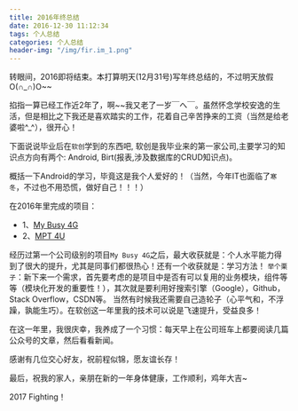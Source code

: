 ```yaml
---
title: 2016年终总结
date: 2016-12-30 11:12:34
tags: 个人总结
categories: 个人总结
header-img: "/img/fir.im_1.png"
---
```


转眼间，2016即将结束。本打算明天(12月31号)写年终总结的，不过明天放假O(∩_∩)O~~

掐指一算已经工作近2年了，啊~~我又老了一岁￣へ￣。虽然怀念学校安逸的生活，但是相比之下我还是喜欢踏实的工作，花着自己辛苦挣来的工资（当然是给老婆啦^_^），很开心！
<!-- more -->
下面说说毕业后在`软创`学到的东西吧, 软创是我毕业来的第一家公司,主要学习的知识点方向有两个: Android, Birt(报表,涉及数据库的CRUD知识点)。

概括一下Android的学习，毕竟这是我个人爱好的！（当然，今年IT也面临了`寒冬`，不过也不用恐慌，做好自己！！！）

在2016年里完成的项目：
- 1、[My Busy 4G](https://play.google.com/store/apps/details?id=com.ztesoft.zsmart.datamall.app.ghana)  
- 2、[MPT 4U](https://play.google.com/store/apps/details?id=mm.com.mptvas)

经历过第一个公司级别的项目`My Busy 4G`之后，最大收获就是：个人水平能力得到了很大的提升，尤其是同事们都很热心！还有一个收获就是：学习方法！
`举个栗子`：新下来一个需求，首先要考虑的是项目中是否有可以复用的业务模块，组件等等（模块化开发的重要性！），其次就是要利用好搜索引擎（Google），Github，Stack Overflow，CSDN等。
当然有时候我还需要自己造轮子（心平气和，不浮躁，孰能生巧）。在软创这一年里我的技术可以说是飞速提升，受益良多！

在这一年里，我很庆幸，我养成了一个习惯：每天早上在公司班车上都要阅读几篇公众号的文章，然后看看新闻。

感谢有几位交心好友，祝前程似锦，愿友谊长存！

最后，祝我的家人，亲朋在新的一年身体健康，工作顺利，鸡年大吉~

2017 Fighting！